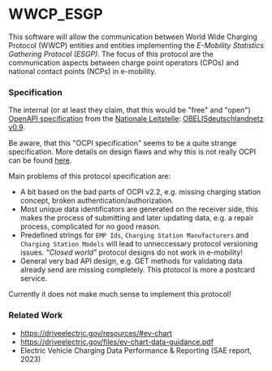 # WWCP_ESGP


This software will allow the communication between World Wide Charging Protocol
(WWCP) entities and entities implementing the *E-Mobility Statistics Gathering Protocol (ESGP)*.
The focus of this protocol are the communication aspects between charge point operators (CPOs)
and national contact points (NCPs) in e-mobility.


### Specification

The internal (or at least they claim, that this would be "free" and "open") [OpenAPI specification](https://www.openapis.org) from the [Nationale Leitstelle](https://nationale-leitstelle.de): [OBELISdeutschlandnetz v0.9](Leitstelle/OBELISdeutschlandnetz_0.9-1.yaml).

Be aware, that this "OCPI specification" seems to be a quite strange specification. More details on design flaws and why this is not really OCPI can be found [here](Leitstelle/README.md).

Main problems of this protocol specification are:
- A bit based on the bad parts of OCPI v2.2, e.g. missing charging station concept, broken authentication/authorization.
- Most unique data identificators are generated on the receiver side, this makes the process of submitting and later updating data, e.g. a repair process, complicated for no good reason.
- Predefined strings for `EMP Ids`, `Charging Station Manufacturers` and `Charging Station Models` will lead to unneccessary protocol versioning issues. *"Closed world"* protocol designs do not work in e-mobility!
- General very bad API design, e.g. GET methods for validating data already send are missing completely. This ptotocol is more a postcard service.

Currently it does not make much sense to implement this protocol!


### Related Work

- https://driveelectric.gov/resources/#ev-chart
- https://driveelectric.gov/files/ev-chart-data-guidance.pdf
- Electric Vehicle Charging Data Performance & Reporting (SAE report, 2023)

